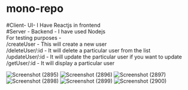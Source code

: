 # mono-repo

#Client- UI- I Have Reactjs in frontend   <br/>
#Server - Backend - I have used Nodejs <br/>
For testing purposes - <br />
/createUser - This will create a new user <br/>
/deleteUser/:id - It will delete a particular user from the list   <br/>
/updateUser/:id - It will update the particular user if you want to update   <br/>
/getUser/:id - It will display a particular user    <br/>



![Screenshot (2895)](https://github.com/Aman2907/mono-repo/assets/74008888/116b64d6-06c6-45f9-829a-cecfa6c74c87)
![Screenshot (2896)](https://github.com/Aman2907/mono-repo/assets/74008888/bad6b5d6-408f-46b5-958b-d90e300d3e3e)
![Screenshot (2897)](https://github.com/Aman2907/mono-repo/assets/74008888/8e3fd669-8040-4420-9bda-1c168387ff31)
![Screenshot (2898)](https://github.com/Aman2907/mono-repo/assets/74008888/eacfac41-69e8-4e46-a6c7-70e0a02ce49e)
![Screenshot (2899)](https://github.com/Aman2907/mono-repo/assets/74008888/1092261f-fa04-45f8-b7b6-8349ac0864d6)
![Screenshot (2900)](https://github.com/Aman2907/mono-repo/assets/74008888/602d073c-3cc7-4997-b1e0-1c9c9c3a4f87)
